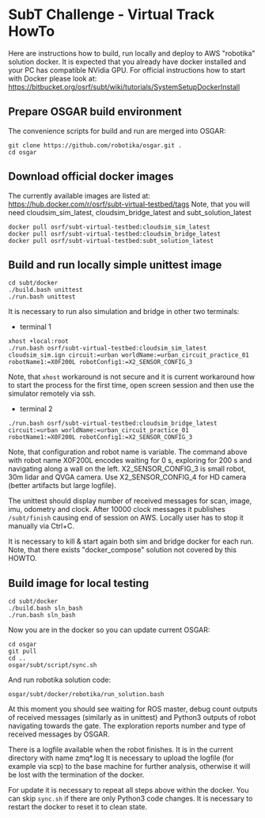 # SubT Challenge - Virtual Track HowTo

Here are instructions how to build, run locally and deploy to AWS "robotika" solution docker.
It is expected that you already have docker installed and your PC has compatible NVidia GPU.
For official instructions how to start with Docker please look at:
  https://bitbucket.org/osrf/subt/wiki/tutorials/SystemSetupDockerInstall


## Prepare OSGAR build environment
The convenience scripts for build and run are merged into OSGAR:
```
git clone https://github.com/robotika/osgar.git .
cd osgar
```

## Download official docker images
The currently available images are listed at:
  https://hub.docker.com/r/osrf/subt-virtual-testbed/tags
Note, that you will need cloudsim_sim_latest, cloudsim_bridge_latest and subt_solution_latest
```
docker pull osrf/subt-virtual-testbed:cloudsim_sim_latest
docker pull osrf/subt-virtual-testbed:cloudsim_bridge_latest
docker pull osrf/subt-virtual-testbed:subt_solution_latest
```

## Build and run locally simple unittest image
```
cd subt/docker
./build.bash unittest
./run.bash unittest
```

It is necessary to run also simulation and bridge in other two terminals:
- terminal 1
```
xhost +local:root
./run.bash osrf/subt-virtual-testbed:cloudsim_sim_latest cloudsim_sim.ign circuit:=urban worldName:=urban_circuit_practice_01 robotName1:=X0F200L robotConfig1:=X2_SENSOR_CONFIG_3
```
Note, that `xhost` workaround is not secure and it is current workaround how to start the process for the first time,
open screen session and then use the simulator remotely via ssh.

- terminal 2
```
./run.bash osrf/subt-virtual-testbed:cloudsim_bridge_latest circuit:=urban worldName:=urban_circuit_practice_01 robotName1:=X0F200L robotConfig1:=X2_SENSOR_CONFIG_3
```

Note, that configuration and robot name is variable. The command above with robot name X0F200L encodes waiting for 0 s,
exploring for 200 s and navigating along a wall on the left.
X2_SENSOR_CONFIG_3 is small robot, 30m lidar and QVGA camera. Use X2_SENSOR_CONFIG_4 for HD camera (better artifacts
but large logfile).

The unittest should display number of received messages for scan, image, imu, odometry and clock. After 10000 clock
messages it publishes `/subt/finish` causing end of session on AWS. Locally user has to stop it manually via Ctrl+C.

It is necessary to kill & start again both sim and bridge docker for each run. Note, that there exists "docker_compose"
solution not covered by this HOWTO.


## Build image for local testing
```
cd subt/docker
./build.bash sln_bash
./run.bash sln_bash
```

Now you are in the docker so you can update current OSGAR:
```
cd osgar
git pull
cd ..
osgar/subt/script/sync.sh
```
And run robotika solution code:
```
osgar/subt/docker/robotika/run_solution.bash
```

At this moment you should see waiting for ROS master, debug count outputs of received messages
(similarly as in unittest) and Python3 outputs of robot navigating towards the gate. The exploration reports
number and type of received messages by OSGAR.

There is a logfile available when the robot finishes. It is in the current directory with name zmq*.log
It is necessary to upload the logfile (for example via scp) to the base machine for further analysis, otherwise
it will be lost with the termination of the docker.

For update it is necessary to repeat all steps above within the docker. You can skip `sync.sh` if there are only
Python3 code changes. It is necessary to restart the docker to reset it to clean state.
